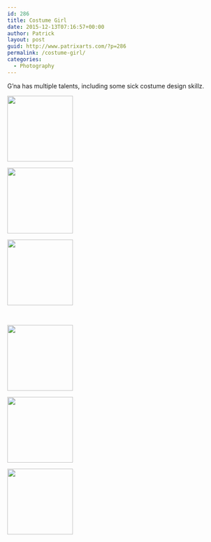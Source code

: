 ```yaml
---
id: 286
title: Costume Girl
date: 2015-12-13T07:16:57+00:00
author: Patrick
layout: post
guid: http://www.patrixarts.com/?p=286
permalink: /costume-girl/
categories:
  - Photography
---
```

G&#8217;na has multiple talents, including some sick costume design skillz.

<div id='gallery-17' class='gallery galleryid-286 gallery-columns-3 gallery-size-thumbnail'>
  <dl class='gallery-item'>
    <dt class='gallery-icon portrait'>
      <a href='http://www.patrixarts.com/wp-content/uploads/2015/12/Gna.jpg'><img width="150" height="150" src="http://www.patrixarts.com/wp-content/uploads/2015/12/Gna-150x150.jpg" class="attachment-thumbnail size-thumbnail" alt="" srcset="http://www.patrixarts.com/wp-content/uploads/2015/12/Gna-150x150.jpg 150w, http://www.patrixarts.com/wp-content/uploads/2015/12/Gna-180x180.jpg 180w, http://www.patrixarts.com/wp-content/uploads/2015/12/Gna-300x300.jpg 300w" sizes="(max-width: 150px) 100vw, 150px" /></a>
    </dt>
  </dl>
  
  <dl class='gallery-item'>
    <dt class='gallery-icon landscape'>
      <a href='http://www.patrixarts.com/wp-content/uploads/2015/12/Gna-1.jpg'><img width="150" height="150" src="http://www.patrixarts.com/wp-content/uploads/2015/12/Gna-1-150x150.jpg" class="attachment-thumbnail size-thumbnail" alt="" srcset="http://www.patrixarts.com/wp-content/uploads/2015/12/Gna-1-150x150.jpg 150w, http://www.patrixarts.com/wp-content/uploads/2015/12/Gna-1-180x180.jpg 180w, http://www.patrixarts.com/wp-content/uploads/2015/12/Gna-1-300x300.jpg 300w" sizes="(max-width: 150px) 100vw, 150px" /></a>
    </dt>
  </dl>
  
  <dl class='gallery-item'>
    <dt class='gallery-icon landscape'>
      <a href='http://www.patrixarts.com/wp-content/uploads/2015/12/gna-2.jpg'><img width="150" height="150" src="http://www.patrixarts.com/wp-content/uploads/2015/12/gna-2-150x150.jpg" class="attachment-thumbnail size-thumbnail" alt="" srcset="http://www.patrixarts.com/wp-content/uploads/2015/12/gna-2-150x150.jpg 150w, http://www.patrixarts.com/wp-content/uploads/2015/12/gna-2-180x180.jpg 180w, http://www.patrixarts.com/wp-content/uploads/2015/12/gna-2-300x300.jpg 300w, http://www.patrixarts.com/wp-content/uploads/2015/12/gna-2-600x600.jpg 600w" sizes="(max-width: 150px) 100vw, 150px" /></a>
    </dt>
  </dl>
  
  <br style="clear: both" />
  
  <dl class='gallery-item'>
    <dt class='gallery-icon portrait'>
      <a href='http://www.patrixarts.com/wp-content/uploads/2015/12/Gna-3.jpg'><img width="150" height="150" src="http://www.patrixarts.com/wp-content/uploads/2015/12/Gna-3-150x150.jpg" class="attachment-thumbnail size-thumbnail" alt="" srcset="http://www.patrixarts.com/wp-content/uploads/2015/12/Gna-3-150x150.jpg 150w, http://www.patrixarts.com/wp-content/uploads/2015/12/Gna-3-180x180.jpg 180w, http://www.patrixarts.com/wp-content/uploads/2015/12/Gna-3-300x300.jpg 300w" sizes="(max-width: 150px) 100vw, 150px" /></a>
    </dt>
  </dl>
  
  <dl class='gallery-item'>
    <dt class='gallery-icon portrait'>
      <a href='http://www.patrixarts.com/wp-content/uploads/2015/12/Gna-1-1.jpg'><img width="150" height="150" src="http://www.patrixarts.com/wp-content/uploads/2015/12/Gna-1-1-150x150.jpg" class="attachment-thumbnail size-thumbnail" alt="" srcset="http://www.patrixarts.com/wp-content/uploads/2015/12/Gna-1-1-150x150.jpg 150w, http://www.patrixarts.com/wp-content/uploads/2015/12/Gna-1-1-180x180.jpg 180w, http://www.patrixarts.com/wp-content/uploads/2015/12/Gna-1-1-300x300.jpg 300w, http://www.patrixarts.com/wp-content/uploads/2015/12/Gna-1-1-478x480.jpg 478w" sizes="(max-width: 150px) 100vw, 150px" /></a>
    </dt>
  </dl>
  
  <dl class='gallery-item'>
    <dt class='gallery-icon landscape'>
      <a href='http://www.patrixarts.com/wp-content/uploads/2015/12/Gna-2.jpg'><img width="150" height="150" src="http://www.patrixarts.com/wp-content/uploads/2015/12/Gna-2-150x150.jpg" class="attachment-thumbnail size-thumbnail" alt="" srcset="http://www.patrixarts.com/wp-content/uploads/2015/12/Gna-2-150x150.jpg 150w, http://www.patrixarts.com/wp-content/uploads/2015/12/Gna-2-180x180.jpg 180w, http://www.patrixarts.com/wp-content/uploads/2015/12/Gna-2-300x300.jpg 300w" sizes="(max-width: 150px) 100vw, 150px" /></a>
    </dt>
  </dl>
  
  <br style="clear: both" />
</div>